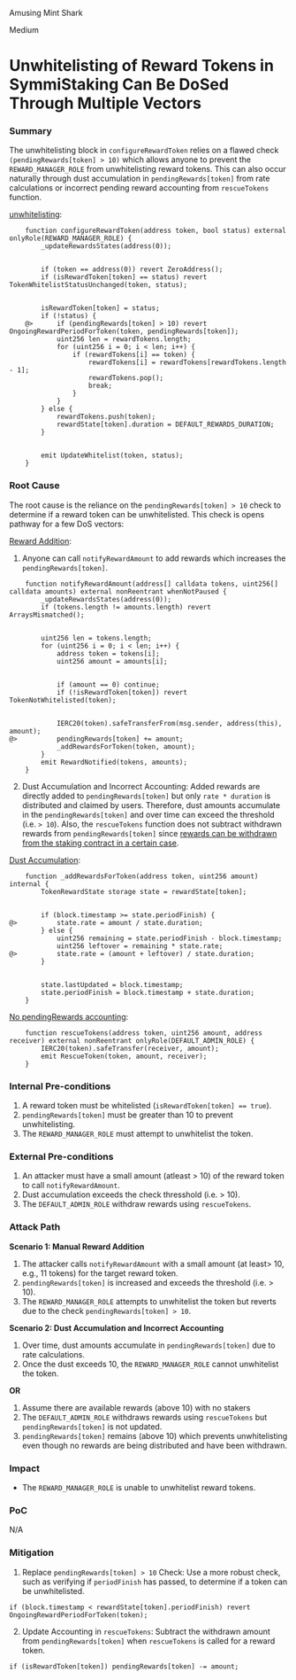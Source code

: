 Amusing Mint Shark

Medium

# Unwhitelisting of Reward Tokens in SymmiStaking Can Be DoSed Through Multiple Vectors

### Summary

The unwhitelisting block in `configureRewardToken` relies on a flawed check `(pendingRewards[token] > 10)` which allows anyone to prevent the `REWARD_MANAGER_ROLE` from unwhitelisting reward tokens. This can also occur naturally through dust accumulation in `pendingRewards[token]` from rate calculations or incorrect pending reward accounting from `rescueTokens` function.

[unwhitelisting](https://github.com/sherlock-audit/2025-03-symm-io-stacking/blob/d7cf7fc96af1c25b53a7b500a98b411cd018c0d3/token/contracts/staking/SymmStaking.sol#L319-L328):
```solidity
	function configureRewardToken(address token, bool status) external onlyRole(REWARD_MANAGER_ROLE) {
		_updateRewardsStates(address(0));


		if (token == address(0)) revert ZeroAddress();
		if (isRewardToken[token] == status) revert TokenWhitelistStatusUnchanged(token, status);


		isRewardToken[token] = status;
		if (!status) {
	@>		if (pendingRewards[token] > 10) revert OngoingRewardPeriodForToken(token, pendingRewards[token]);
			uint256 len = rewardTokens.length;
			for (uint256 i = 0; i < len; i++) {
				if (rewardTokens[i] == token) {
					rewardTokens[i] = rewardTokens[rewardTokens.length - 1];
					rewardTokens.pop();
					break;
				}
			}
		} else {
			rewardTokens.push(token);
			rewardState[token].duration = DEFAULT_REWARDS_DURATION;
		}


		emit UpdateWhitelist(token, status);
	}
```


### Root Cause

The root cause is the reliance on the `pendingRewards[token] > 10` check to determine if a reward token can be unwhitelisted. This check is opens pathway for a few DoS vectors:

[Reward Addition](https://github.com/sherlock-audit/2025-03-symm-io-stacking/blob/d7cf7fc96af1c25b53a7b500a98b411cd018c0d3/token/contracts/staking/SymmStaking.sol#L275-L292):
1. Anyone can call `notifyRewardAmount` to add rewards which increases the `pendingRewards[token]`.
```solidity
	function notifyRewardAmount(address[] calldata tokens, uint256[] calldata amounts) external nonReentrant whenNotPaused {
		_updateRewardsStates(address(0));
		if (tokens.length != amounts.length) revert ArraysMismatched();


		uint256 len = tokens.length;
		for (uint256 i = 0; i < len; i++) {
			address token = tokens[i];
			uint256 amount = amounts[i];


			if (amount == 0) continue;
			if (!isRewardToken[token]) revert TokenNotWhitelisted(token);


			IERC20(token).safeTransferFrom(msg.sender, address(this), amount);
@>			pendingRewards[token] += amount;
			_addRewardsForToken(token, amount);
		}
		emit RewardNotified(tokens, amounts);
    }
```

2. Dust Accumulation and Incorrect Accounting: Added rewards are directly added to `pendingRewards[token]` but only `rate * duration` is distributed and claimed by users. Therefore, dust amounts accumulate in the `pendingRewards[token]` and over time can exceed the threshold (i.e. `> 10`). Also, the `rescueTokens` function does not subtract withdrawn rewards from `pendingRewards[token]` since [rewards can be withdrawn from the staking contract in a certain case](https://audits.sherlock.xyz/contests/838).

[Dust Accumulation](https://github.com/sherlock-audit/2025-03-symm-io-stacking/blob/d7cf7fc96af1c25b53a7b500a98b411cd018c0d3/token/contracts/staking/SymmStaking.sol#L366-L379):
```solidity
	function _addRewardsForToken(address token, uint256 amount) internal {
		TokenRewardState storage state = rewardState[token];


		if (block.timestamp >= state.periodFinish) {
@>			state.rate = amount / state.duration;
		} else {
			uint256 remaining = state.periodFinish - block.timestamp;
			uint256 leftover = remaining * state.rate;
@>			state.rate = (amount + leftover) / state.duration;
		}


		state.lastUpdated = block.timestamp;
		state.periodFinish = block.timestamp + state.duration;
	}
```

[No pendingRewards accounting](https://github.com/sherlock-audit/2025-03-symm-io-stacking/blob/d7cf7fc96af1c25b53a7b500a98b411cd018c0d3/token/contracts/staking/SymmStaking.sol#L343-L346):
```solidity
	function rescueTokens(address token, uint256 amount, address receiver) external nonReentrant onlyRole(DEFAULT_ADMIN_ROLE) {
		IERC20(token).safeTransfer(receiver, amount);
		emit RescueToken(token, amount, receiver);
	}
```


### Internal Pre-conditions

1. A reward token must be whitelisted (`isRewardToken[token] == true`).
2. `pendingRewards[token]` must be greater than 10 to prevent unwhitelisting.
3. The `REWARD_MANAGER_ROLE` must attempt to unwhitelist the token.


### External Pre-conditions

1. An attacker must have a small amount (atleast > 10) of the reward token to call `notifyRewardAmount`.
2. Dust accumulation exceeds the check thresshold (i.e. > 10).
3. The `DEFAULT_ADMIN_ROLE` withdraw rewards using `rescueTokens`.


### Attack Path

**Scenario 1: Manual Reward Addition**
1. The attacker calls `notifyRewardAmount` with a small amount (at least> 10, e.g., 11 tokens) for the target reward token.
2. `pendingRewards[token]` is increased and exceeds the threshold (i.e. > 10).
3. The `REWARD_MANAGER_ROLE` attempts to unwhitelist the token but reverts due to the check `pendingRewards[token] > 10`.

**Scenario 2: Dust Accumulation and Incorrect Accounting**
1. Over time, dust amounts accumulate in `pendingRewards[token]` due to rate calculations.
2. Once the dust exceeds 10, the `REWARD_MANAGER_ROLE` cannot unwhitelist the token.

**OR**
1. Assume there are available rewards (above 10) with no stakers
2. The `DEFAULT_ADMIN_ROLE` withdraws rewards using `rescueTokens` but `pendingRewards[token]` is not updated.
3. `pendingRewards[token]` remains (above 10) which prevents unwhitelisting even though no rewards are being distributed and have been withdrawn.


### Impact

* The `REWARD_MANAGER_ROLE` is unable to unwhitelist reward tokens.

### PoC

N/A

### Mitigation

1. Replace `pendingRewards[token] > 10` Check: Use a more robust check, such as verifying if `periodFinish` has passed, to determine if a token can be unwhitelisted.
```solidity
if (block.timestamp < rewardState[token].periodFinish) revert OngoingRewardPeriodForToken(token);
```
2. Update Accounting in `rescueTokens`: Subtract the withdrawn amount from `pendingRewards[token]` when `rescueTokens` is called for a reward token.
```solidity
if (isRewardToken[token]) pendingRewards[token] -= amount;
```